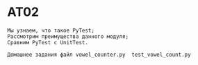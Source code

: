 # AT02
    Мы узнаем, что такое PyTest;
    Рассмотрим преимущества данного модуля;
    Сравним PyTest с UnitTest.

    Домашнее задания файл vowel_counter.py  test_vowel_count.py
